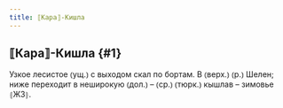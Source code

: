 ```yaml
---
title: ⟦Кара⟧-Кишла
---
```

## ⟦Кара⟧-Кишла {#1}

Узкое лесистое ⦅ущ.⦆ с выходом скал по бортам. В ⦅верх.⦆ ⦅р.⦆ Шелен; ниже переходит в неширокую ⦅дол.⦆ – ⦅ср.⦆ ⦅тюрк.⦆ кышлав – зимовье ⦃Ж3⦄.
